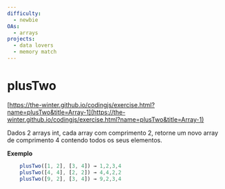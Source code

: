 ```yaml
---
difficulty:
  - newbie
OAs:
  - arrays
projects:
  - data lovers
  - memory match
---
```


# plusTwo

[https://the-winter.github.io/codingjs/exercise.html?name=plusTwo&title=Array-1](https://the-winter.github.io/codingjs/exercise.html?name=plusTwo&title=Array-1)

Dados 2 arrays int, cada array com comprimento 2, retorne um novo array de
comprimento 4 contendo todos os seus elementos.

__Exemplo__

```js
    plusTwo([1, 2], [3, 4]) → 1,2,3,4
    plusTwo([4, 4], [2, 2]) → 4,4,2,2
    plusTwo([9, 2], [3, 4]) → 9,2,3,4
```
